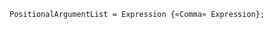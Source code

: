 <!-- This file is generated automatically by infrastructure scripts. Please don't edit by hand. -->

```{ .ebnf .slang-ebnf #PositionalArgumentList }
PositionalArgumentList = Expression {«Comma» Expression};
```
